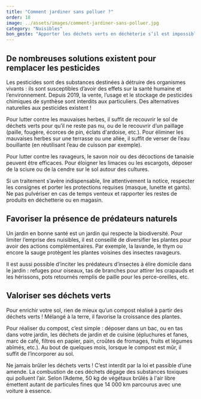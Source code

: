 ```yaml
---
title: "Comment jardiner sans polluer ?"
order: 18
image: ../assets/images/comment-jardiner-sans-polluer.jpg
category: "Nuisibles"
bon_geste: "Apporter les déchets verts en déchèterie s’il est impossible de les valoriser (paillage ou compost)."
---
```


## De nombreuses solutions existent pour remplacer les pesticides

Les pesticides sont des substances destinées à détruire des organismes vivants : ils sont susceptibles d’avoir des effets sur la santé humaine et l’environnement. Depuis 2019, la vente, l’usage et le stockage de pesticides chimiques de synthèse sont interdits aux particuliers. Des alternatives naturelles aux pesticides existent !

Pour lutter contre les mauvaises herbes, il suffit de recouvrir le sol de déchets verts pour qu’il ne reste pas nu, ou de le recouvrir d’un paillage (paille, fougère, écorces de pin, éclats d'ardoise, etc.). Pour éliminer les mauvaises herbes sur une terrasse ou une allée, il suffit de verser de l’eau bouillante (en réutilisant l’eau de cuisson par exemple).

Pour lutter contre les ravageurs, le savon noir ou des décoctions de tanaisie peuvent être efficaces. Pour éloigner les limaces ou les escargots, déposer de la sciure ou de la cendre sur le sol autour des cultures.

Si un traitement s’avère indispensable, lire attentivement la notice, respecter les consignes et porter les protections requises (masque, lunette et gants). Ne pas pulvériser en cas de temps venteux et rapporter les restes de produits en déchetterie ou en magasin.

## Favoriser la présence de prédateurs naturels

Un jardin en bonne santé est un jardin qui respecte la biodiversité. Pour limiter l’emprise des nuisibles, il est conseillé de diversifier les plantes pour avoir des actions complémentaires. Par exemple, la lavande, le thym ou encore la sauge protègent les plantes voisines des insectes ravageurs.

Il est aussi possible d’inciter les prédateurs d’insectes à élire domicile dans le jardin : refuges pour oiseaux, tas de branches pour attirer les crapauds et les hérissons, pots retournés remplis de paille pour les perce-oreilles, etc.

## Valoriser ses déchets verts

Pour enrichir votre sol, rien de mieux qu’un compost réalisé à partir des déchets verts ! Mélangé à la terre, il favorise la croissance des plantes.

Pour réaliser du compost, c’est simple : déposer dans un bac, ou en tas dans votre jardin, les déchets de jardin et de cuisine (épluchures et fanes, marc de café, filtres en papier, pain, croûtes de fromages, fruits et légumes abîmés, etc.). Au bout de quelques mois, lorsque le compost est mûr, il suffit de l’incorporer au sol.

Ne jamais brûler les déchets verts ! C’est interdit par la loi et passible d’une amende. La combustion de ces déchets dégage des substances toxiques qui polluent l’air. Selon l’Ademe, 50 kg de végétaux brûlés à l'air libre émettent autant de particules fines que 14 000 km parcourus avec une voiture à essence.
